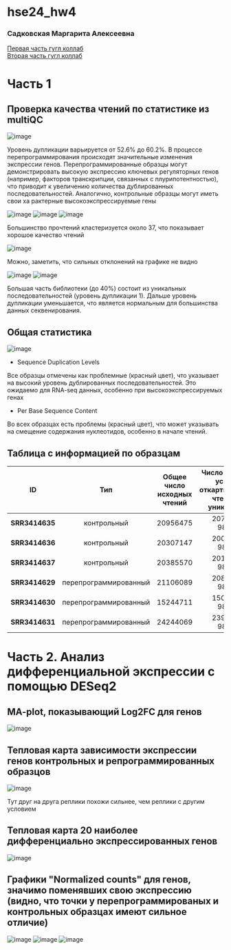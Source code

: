 # hse24_hw4
### Садковская Маргарита Алексеевна

[Первая часть гугл коллаб](https://colab.research.google.com/drive/1gAaUKGFxsyrJ3eGj2fRzzaPBw2W8hLkK?usp=sharing)\
[Вторая часть гугл коллаб](https://colab.research.google.com/drive/1JdXfm1LlRAJmDTcI97GUdiwJGVjhwvw8?usp=sharing)


# Часть 1

## Проверка качества чтений по статистике из multiQC

![image](./img/general_stats_table.png)

Уровень дупликации варьируется от 52.6% до 60.2%. В процессе перепрограммирования происходят значительные изменения экспрессии генов. Перепрограммированные образцы могут демонстрировать высокую экспрессию ключевых регуляторных генов (например, факторов транскрипции, связанных с плурипотентностью), что приводит к увеличению количества дублированных последовательностей. Аналогично, контрольные образцы могут иметь свои ха
рактерные высокоэкспрессируемые гены

![image](./img/fastqc_sequence_counts_plot.png)
![image](./img/fastqc_per_base_sequence_quality_plot.png)
![image](./img/fastqc_per_sequence_quality_scores_plot.png)

Большинство прочтений кластеризуется около 37, что показывает хорошое качество чтений

![image](./img/fastqc_per_sequence_gc_content_plot.png)

Можно, заметить, что сильных отклонений на графике не видно

![image](./img/fastqc_per_base_n_content_plot.png)
![image](./img/fastqc_sequence_duplication_levels_plot.png)

Большая часть библиотеки (до 40%) состоит из уникальных последовательностей (уровень дупликации 1). Дальше уровень дупликации уменьшается, что является нормальным для большинства данных секвенирования.


## Общая статистика
![image](./img/fastqc-status-check-heatmap.png)

* Sequence Duplication Levels
  
Все образцы отмечены как проблемные (красный цвет), что указывает на высокий уровень дублированных последовательностей. Это ожидаемо для RNA-seq данных, особенно при высокоэкспрессируемых генах

* Per Base Sequence Content
  
Во всех образцах есть проблемы (красный цвет), что может указывать на смещение содержания нуклеотидов, особенно в начале чтений.


## Таблица с информацией по образцам  
| ID | Тип | Общее число исходных чтений | Число и процент успешно откартированных чтений (не уникальные) | Число и процент успешно откартированных чтений (уникальные) | Общее число чтений, попавших на гены |
|----------|:----------:|:----------------:|:----------------:|:----------------:|:----------------:|
| **SRR3414635** | контрольный | 20956475  | 20715476, 98.85% | 18637053, 87.1% | 16463013 |
| **SRR3414636** | контрольный | 20307147  | 20073615, 98.85% | 18032679, 86.5% | 15942667 |
| **SRR3414637** | контрольный | 20385570  | 20149097, 98.84% | 18043406, 86.3% | 15914380 |
| **SRR3414629** | перепрограммированный | 21106089  | 20863369, 98.86% | 18573565, 88.0% | 16224313 |
| **SRR3414630** | перепрограммированный | 15244711  | 15077019, 98.90% | 13320505, 87.8% | 11583775 |
| **SRR3414631** | перепрограммированный | 24244069  | 23965262, 98.85% | 21159606, 87.5% | 18613501 |

# Часть 2. Анализ дифференциальной экспрессии  с помощью DESeq2

## MA-plot, показывающий Log2FC для генов  
![image](./img/2.png)

## Тепловая карта зависимости экспрессии генов контрольных и репрограммированных образцов
![image](./img/1.png)

Тут друг на друга реплики похожи сильнее, чем реплики с другим условием

## Тепловая карта 20 наиболее дифференциально экспрессированных генов
![image](./img/3.png)

## Графики "Normalized counts" для генов, значимо поменявших свою экспрессию (видно, что точки у перепрограммированых и контрольных образцах имеют сильное отличие)
![image](./img/4.png)
![image](./img/5.png)
![image](./img/6.png)
